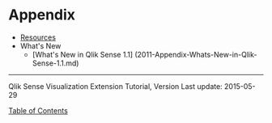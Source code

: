 # Appendix




* [Resources](1001-Appendix-Resources.md)
* What's New
	* [What's New in Qlik Sense 1.1] (2011-Appendix-Whats-New-in-Qlik-Sense-1.1.md)

---
Qlik Sense Visualization Extension Tutorial, Version 
Last update: 2015-05-29

[Table of Contents](00-TOC.md)